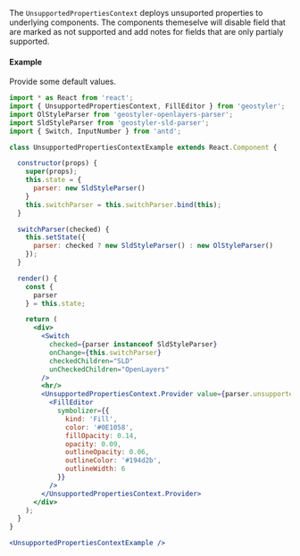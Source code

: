 <!--
 * Released under the BSD 2-Clause License
 *
 * Copyright © 2018-present, terrestris GmbH & Co. KG and GeoStyler contributors
 * All rights reserved.
 *
 * Redistribution and use in source and binary forms, with or without
 * modification, are permitted provided that the following conditions are met:
 *
 * * Redistributions of source code must retain the above copyright notice,
 *   this list of conditions and the following disclaimer.
 *
 * * Redistributions in binary form must reproduce the above copyright notice,
 *   this list of conditions and the following disclaimer in the documentation
 *   and/or other materials provided with the distribution.
 *
 * THIS SOFTWARE IS PROVIDED BY THE COPYRIGHT HOLDERS AND CONTRIBUTORS "AS IS"
 * AND ANY EXPRESS OR IMPLIED WARRANTIES, INCLUDING, BUT NOT LIMITED TO, THE
 * IMPLIED WARRANTIES OF MERCHANTABILITY AND FITNESS FOR A PARTICULAR PURPOSE
 * ARE DISCLAIMED. IN NO EVENT SHALL THE COPYRIGHT HOLDER OR CONTRIBUTORS BE
 * LIABLE FOR ANY DIRECT, INDIRECT, INCIDENTAL, SPECIAL, EXEMPLARY, OR
 * CONSEQUENTIAL DAMAGES (INCLUDING, BUT NOT LIMITED TO, PROCUREMENT OF
 * SUBSTITUTE GOODS OR SERVICES; LOSS OF USE, DATA, OR PROFITS; OR BUSINESS
 * INTERRUPTION) HOWEVER CAUSED AND ON ANY THEORY OF LIABILITY, WHETHER IN
 * CONTRACT, STRICT LIABILITY, OR TORT (INCLUDING NEGLIGENCE OR OTHERWISE)
 * ARISING IN ANY WAY OUT OF THE USE OF THIS SOFTWARE, EVEN IF ADVISED OF THE
 * POSSIBILITY OF SUCH DAMAGE.
 *
-->

The `UnsupportedPropertiesContext` deploys unsuported properties to underlying components.
The components themeselve will disable field that are marked as not supported and add notes
for fields that are only partialy supported.

#### Example

Provide some default values.

```jsx
import * as React from 'react';
import { UnsupportedPropertiesContext, FillEditor } from 'geostyler';
import OlStyleParser from 'geostyler-openlayers-parser';
import SldStyleParser from 'geostyler-sld-parser';
import { Switch, InputNumber } from 'antd';

class UnsupportedPropertiesContextExample extends React.Component {

  constructor(props) {
    super(props);
    this.state = {
      parser: new SldStyleParser()
    }
    this.switchParser = this.switchParser.bind(this);
  }

  switchParser(checked) {
    this.setState({
      parser: checked ? new SldStyleParser() : new OlStyleParser()
    });
  }

  render() {
    const {
      parser
    } = this.state;

    return (
      <div>
        <Switch
          checked={parser instanceof SldStyleParser}
          onChange={this.switchParser}
          checkedChildren="SLD"
          unCheckedChildren="OpenLayers"
        />
        <hr/>
        <UnsupportedPropertiesContext.Provider value={parser.unsupportedProperties}>
          <FillEditor
            symbolizer={{
              kind: 'Fill',
              color: '#0E1058',
              fillOpacity: 0.14,
              opacity: 0.09,
              outlineOpacity: 0.06,
              outlineColor: '#194d2b',
              outlineWidth: 6
            }}
          />
        </UnsupportedPropertiesContext.Provider>
      </div>
    );
  }
}

<UnsupportedPropertiesContextExample />
```
